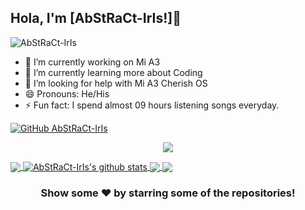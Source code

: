 ## Hola, I'm [AbStRaCt-IrIs!]👋

<p align="left"> <img src="https://komarev.com/ghpvc/?username=AbStRaCt-IrIs&label=Views&color=blue&style=plastic" alt="AbStRaCt-IrIs" /> </p>



- 🔭 I’m currently working on Mi A3
- 🌱 I’m currently learning more about Coding
- 🤔 I’m looking for help with Mi A3 Cherish OS
- 😄 Pronouns: He/His
- ⚡ Fun fact: I spend almost 09 hours listening songs everyday.

[![GitHub AbStRaCt-IrIs](https://img.shields.io/github/followers/AbStRaCt-IrIs?label=follow&style=social)](https://github.com/AbStRaCt-IrIs)

<p align="center">
  <img alig src="https://github-profile-trophy.vercel.app/?username=guilyx&column=6&rank=SSS,SS,S,AAA,AA,A,B,C" />
</p>


<a href="https://github.com/AbStRaCt-IrIs">
  <img align="center" src="https://github-readme-stats.vercel.app/api/top-langs/?username=AbStRaCt-IrIs&theme=chartreuse-dark&hide_langs_below=1" />
</a>
<a href="https://github.com/AbStRaCt-IrIs">
 <img align="center" src="https://github-readme-stats.vercel.app/api?username=AbStRaCt-IrIs&show_icons=true&theme=chartreuse-dark&line_height=27" alt="AbStRaCt-IrIs's github stats"/>
</a>
<a href="https://github.com/AbStRaCt-IrIs/device_xiaomi_laurel_sprout">
  <img align="center" src="https://github-readme-stats.vercel.app/api/pin/?username=AbStRaCt-IrIs&repo=device_xiaomi_laurel_sprout&theme=highcontrast" />

</a>
<a href="https://github.com/AbStRaCt-IrIs/vendor_xiaomi_laurel_sprout">
 <img align="center" src="https://github-readme-stats.vercel.app/api/pin/?username=AbStRaCt-IrIs&repo=vendor_xiaomi_laurel_sprout&theme=highcontrast" />
</a>

<div align="center">

### Show some ❤️ by starring some of the repositories!

</div>
